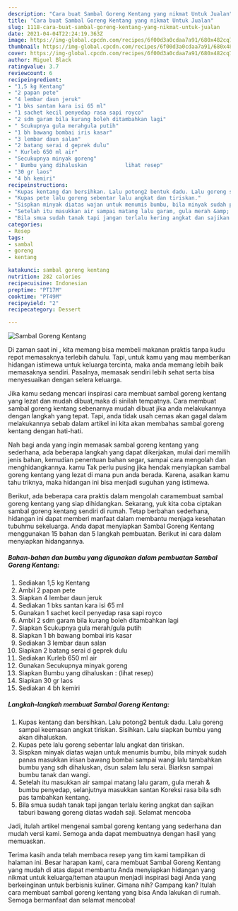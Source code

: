 ```yaml
---
description: "Cara buat Sambal Goreng Kentang yang nikmat Untuk Jualan"
title: "Cara buat Sambal Goreng Kentang yang nikmat Untuk Jualan"
slug: 1118-cara-buat-sambal-goreng-kentang-yang-nikmat-untuk-jualan
date: 2021-04-04T22:24:19.363Z
image: https://img-global.cpcdn.com/recipes/6f00d3a0cdaa7a91/680x482cq70/sambal-goreng-kentang-foto-resep-utama.jpg
thumbnail: https://img-global.cpcdn.com/recipes/6f00d3a0cdaa7a91/680x482cq70/sambal-goreng-kentang-foto-resep-utama.jpg
cover: https://img-global.cpcdn.com/recipes/6f00d3a0cdaa7a91/680x482cq70/sambal-goreng-kentang-foto-resep-utama.jpg
author: Miguel Black
ratingvalue: 3.7
reviewcount: 6
recipeingredient:
- "1,5 kg Kentang"
- "2 papan pete"
- "4 lembar daun jeruk"
- "1 bks santan kara isi 65 ml"
- "1 sachet kecil penyedap rasa sapi royco"
- "2 sdm garam bila kurang boleh ditambahkan lagi"
- " Scukupnya gula merahgula putih"
- "1 bh bawang bombai iris kasar"
- "3 lembar daun salan"
- "2 batang serai d geprek dulu"
- " Kurleb 650 ml air"
- "Secukupnya minyak goreng"
- " Bumbu yang dihaluskan            lihat resep"
- "30 gr laos"
- "4 bh kemiri"
recipeinstructions:
- "Kupas kentang dan bersihkan. Lalu potong2 bentuk dadu. Lalu goreng sampai keemasan angkat tiriskan. Sisihkan. Lalu siapkan bumbu yang akan dihaluskan."
- "Kupas pete lalu goreng sebentar lalu angkat dan tiriskan."
- "Sispkan minyak diatas wajan untuk menumis bumbu, bila minyak sudah panas masukkan irisan bawang bombai sampai wangi lalu tambahkan bumbu yang sdh dihaluskan, dsun salam lalu serai. Biarksn sampai bumbu tanak dan wangi."
- "Setelah itu masukkan air sampai matang lalu garam, gula merah &amp; bumbu penyedap, selanjutnya masukkan santan Koreksi rasa bila sdh pas tambahkan kentang."
- "Bila smua sudah tanak tapi jangan terlalu kering angkat dan sajikan taburi bawang goreng diatas wadah saji. Selamat mencoba"
categories:
- Resep
tags:
- sambal
- goreng
- kentang

katakunci: sambal goreng kentang 
nutrition: 282 calories
recipecuisine: Indonesian
preptime: "PT17M"
cooktime: "PT49M"
recipeyield: "2"
recipecategory: Dessert

---
```



![Sambal Goreng Kentang](https://img-global.cpcdn.com/recipes/6f00d3a0cdaa7a91/680x482cq70/sambal-goreng-kentang-foto-resep-utama.jpg)

Di zaman  saat ini , kita memang bisa membeli makanan praktis tanpa kudu repot memasaknya terlebih dahulu. Tapi, untuk kamu yang mau memberikan hidangan istimewa untuk keluarga tercinta, maka anda memang lebih baik memasaknya sendiri. Pasalnya, memasak sendiri lebih sehat serta bisa menyesuaikan dengan selera keluarga.

Jika kamu sedang mencari inspirasi cara membuat sambal goreng kentang yang lezat dan mudah dibuat,maka di sinilah tempatnya. Cara membuat sambal goreng kentang  sebenarnya mudah dibuat jika anda melakukannya dengan langkah yang tepat. Tapi, anda tidak usah cemas akan gagal dalam melakukannya 
sebab dalam artikel ini kita akan membahas sambal goreng kentang dengan hati-hati.  



Nah bagi anda yang ingin memasak sambal goreng kentang yang sederhana, ada beberapa langkah yang dapat dikerjakan, mulai dari memilih jenis bahan, kemudian penentuan bahan segar, sampai cara mengolah dan menghidangkannya. kamu Tak perlu pusing jika hendak menyiapkan sambal goreng kentang yang lezat di mana pun anda berada. Karena, asalkan kamu  tahu triknya, maka hidangan ini bisa menjadi suguhan yang istimewa.

Berikut, ada beberapa cara praktis  dalam mengolah caramembuat sambal goreng kentang yang siap dihidangkan. Sekarang, yuk kita coba ciptakan sambal goreng kentang sendiri di rumah. Tetap berbahan sederhana, hidangan ini dapat memberi manfaat dalam membantu menjaga kesehatan tubuhmu sekeluarga. Anda dapat menyiapkan Sambal Goreng Kentang menggunakan 15 bahan dan 5 langkah pembuatan. Berikut ini cara dalam menyiapkan hidangannya.

<!--inarticleads1-->

##### Bahan-bahan dan bumbu yang digunakan dalam pembuatan Sambal Goreng Kentang:

1. Sediakan 1,5 kg Kentang
1. Ambil 2 papan pete
1. Siapkan 4 lembar daun jeruk
1. Sediakan 1 bks santan kara isi 65 ml
1. Gunakan 1 sachet kecil penyedap rasa sapi royco
1. Ambil 2 sdm garam bila kurang boleh ditambahkan lagi
1. Siapkan  Scukupnya gula merah/gula putih
1. Siapkan 1 bh bawang bombai iris kasar
1. Sediakan 3 lembar daun salan
1. Siapkan 2 batang serai d geprek dulu
1. Sediakan  Kurleb 650 ml air
1. Gunakan Secukupnya minyak goreng
1. Siapkan  Bumbu yang dihaluskan :           (lihat resep)
1. Siapkan 30 gr laos
1. Sediakan 4 bh kemiri




<!--inarticleads2-->

##### Langkah-langkah membuat Sambal Goreng Kentang:

1. Kupas kentang dan bersihkan. Lalu potong2 bentuk dadu. Lalu goreng sampai keemasan angkat tiriskan. Sisihkan. Lalu siapkan bumbu yang akan dihaluskan.
1. Kupas pete lalu goreng sebentar lalu angkat dan tiriskan.
1. Sispkan minyak diatas wajan untuk menumis bumbu, bila minyak sudah panas masukkan irisan bawang bombai sampai wangi lalu tambahkan bumbu yang sdh dihaluskan, dsun salam lalu serai. Biarksn sampai bumbu tanak dan wangi.
1. Setelah itu masukkan air sampai matang lalu garam, gula merah &amp; bumbu penyedap, selanjutnya masukkan santan Koreksi rasa bila sdh pas tambahkan kentang.
1. Bila smua sudah tanak tapi jangan terlalu kering angkat dan sajikan taburi bawang goreng diatas wadah saji. Selamat mencoba




Jadi, itulah artikel mengenai  sambal goreng kentang  yang sederhana dan mudah versi kami. Semoga anda dapat membuatnya dengan hasil yang memuaskan. 

Terima kasih anda telah membaca resep yang tim kami tampilkan di halaman ini. Besar harapan kami, cara membuat  Sambal Goreng Kentang yang mudah di atas dapat membantu Anda menyiapkan hidangan yang nikmat untuk keluarga/teman ataupun menjadi inspirasi bagi Anda yang berkeinginan untuk berbisnis kuliner. Gimana nih? Gampang kan? Itulah cara membuat sambal goreng kentang yang bisa Anda lakukan di rumah. Semoga bermanfaat dan selamat mencoba!

